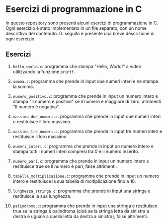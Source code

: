 # Esercizi di programmazione in C

In questo repository sono presenti alcuni esercizi di programmazione in C. Ogni esercizio è stato implementato in un file separato, con un nome descrittivo del contenuto. Di seguito è presente una breve descrizione di ogni esercizio.

## Esercizi

1. `hello_world.c`: programma che stampa "Hello, World!" a video utilizzando la funzione `printf`.

2. `somma.c`: programma che prende in input due numeri interi e ne stampa la somma.

3. `numero_positivo.c`: programma che prende in input un numero intero e stampa "Il numero è positivo" se il numero è maggiore di zero, altrimenti "Il numero è negativo".

4. `massimo_due_numeri.c`: programma che prende in input due numeri interi e restituisce il loro massimo.

5. `massimo_tre_numeri.c`: programma che prende in input tre numeri interi e restituisce il loro massimo.

6. `numeri_interi.c`: programma che prende in input un numero intero e stampa tutti i numeri interi compresi tra 0 e il numero inserito.

7. `numero_pari.c`: programma che prende in input un numero intero e restituisce true se il numero è pari, false altrimenti.

8. `tabella_moltiplicazione.c`: programma che prende in input un numero intero e restituisce la sua tabella di moltiplicazione fino a 10.

9. `lunghezza_stringa.c`: programma che prende in input una stringa e restituisce la sua lunghezza.

10. `palindromo.c`: programma che prende in input una stringa e restituisce true se la stringa è palindroma (cioè se la stringa letta da sinistra a destra è uguale a quella letta da destra a sinistra), false altrimenti.
